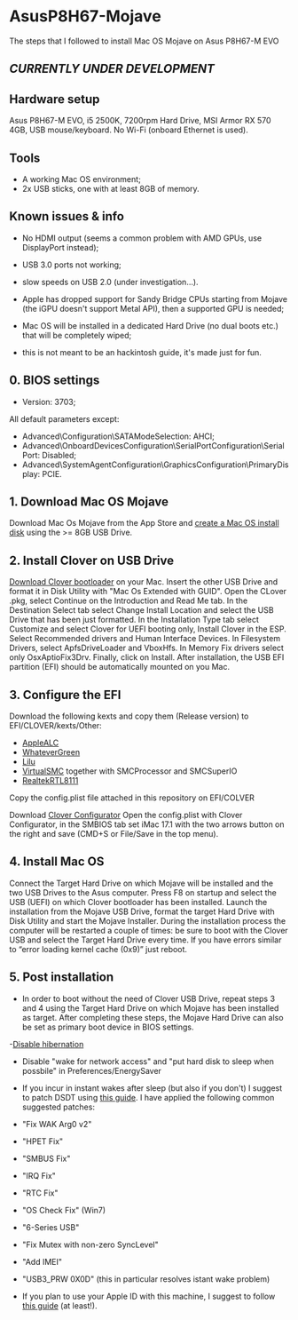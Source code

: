 # AsusP8H67-Mojave
The steps that I followed to install Mac OS Mojave on Asus P8H67-M EVO

## **_CURRENTLY UNDER DEVELOPMENT_**


## Hardware setup
Asus P8H67-M EVO, i5 2500K, 7200rpm Hard Drive, MSI Armor RX 570 4GB, USB mouse/keyboard. No Wi-Fi (onboard Ethernet is used).

## Tools
- A working Mac OS environment;
- 2x USB sticks, one with at least 8GB of memory.

## Known issues & info
- No HDMI output (seems a common problem with AMD GPUs, use DisplayPort instead);
- USB 3.0 ports not working;
- slow speeds on USB 2.0 (under investigation...).

- Apple has dropped support for Sandy Bridge CPUs starting from Mojave (the iGPU doesn't support Metal API), then a supported GPU is needed;
- Mac OS will be installed in a dedicated Hard Drive (no dual boots etc.) that will be completely wiped;
- this is not meant to be an hackintosh guide, it's made just for fun.

## 0. BIOS settings

- Version: 3703;
 
 All default parameters except:
 
 - Advanced\Configuration\SATAModeSelection: AHCI;
 - Advanced\OnboardDevicesConfiguration\SerialPortConfiguration\SerialPort: Disabled;
 - Advanced\SystemAgentConfiguration\GraphicsConfiguration\PrimaryDisplay: PCIE.
 
## 1. Download Mac OS Mojave

Download Mac Os Mojave from the App Store and [create a Mac OS install disk](https://support.apple.com/hr-hr/HT201372) using the >= 8GB USB Drive.

## 2. Install Clover on USB Drive

[Download Clover bootloader](https://sourceforge.net/projects/cloverefiboot/) on your Mac. Insert the other USB Drive and format it in Disk Utility with "Mac Os Extended with GUID".
Open the CLover .pkg, select Continue on the Introduction and Read Me tab. In the Destination Select tab select Change Install Location and select the USB Drive that has been just formatted. In the Installation Type tab select Customize and select Clover for UEFI booting only, Install Clover in the ESP. Select Recommended drivers and Human Interface Devices. In Filesystem Drivers, select ApfsDriveLoader and VboxHfs. In Memory Fix drivers select only OsxAptioFix3Drv. Finally, click on Install.
After installation, the USB EFI partition (EFI) should be automatically mounted on you Mac.

## 3. Configure the EFI

Download the following kexts and copy them (Release version) to EFI/CLOVER/kexts/Other:
- [AppleALC](https://github.com/acidanthera/applealc/releases)
- [WhateverGreen](https://github.com/acidanthera/WhateverGreen/releases)
- [Lilu](https://github.com/acidanthera/lilu/releases)
- [VirtualSMC](https://github.com/acidanthera/VirtualSMC/releases) together with SMCProcessor and SMCSuperIO
- [RealtekRTL8111](https://github.com/Mieze/RTL8111_driver_for_OS_X)

Copy the config.plist file attached in this repository on EFI/COLVER

Download [Clover Configurator](https://mackie100projects.altervista.org/download-clover-configurator/)
Open the config.plist with Clover Configurator, in the SMBIOS tab set iMac 17.1 with the two arrows button on the right and save (CMD+S or File/Save in the top menu).

## 4. Install Mac OS

Connect the Target Hard Drive on which Mojave will be installed and the two USB Drives to the Asus computer. Press F8 on startup and select the USB (UEFI) on which Clover bootloader has been installed. Launch the installation from the Mojave USB Drive, format the target Hard Drive with Disk Utility and start the Mojave Installer. During the installation process the computer will be restarted a couple of times: be sure to boot with the Clover USB and select the Target Hard Drive every time. If you have errors similar to  “error loading kernel cache (0x9)” just reboot.

## 5. Post installation

- In order to boot without the need of Clover USB Drive, repeat steps 3 and 4 using the Target Hard Drive on which Mojave has been installed as target. After completing these steps, the Mojave Hard Drive can also be set as primary boot device in BIOS settings.

-[Disable hibernation](https://osxlatitude.com/forums/topic/9966-how-do-i-disable-hibernation-for-sleep/
)
- Disable "wake for network access" and "put hard disk to sleep when possbile" in Preferences/EnergySaver

- If you incur in instant wakes after sleep (but also if you don't) I suggest to patch DSDT using [this guide](https://www.tonymacx86.com/threads/guide-patching-laptop-dsdt-ssdts.152573/).
I have applied the following common suggested patches:
 - "Fix WAK Arg0 v2"
 - "HPET Fix"
 - "SMBUS Fix"
 - "IRQ Fix"
 - "RTC Fix"
 - "OS Check Fix" (Win7)
 - "6-Series USB"
 - "Fix Mutex with non-zero SyncLevel"
 - "Add IMEI"
 - "USB3_PRW 0X0D" (this in particular resolves istant wake problem)

- If you plan to use your Apple ID with this machine, I suggest to follow [this guide](https://www.tonymacx86.com/threads/an-idiots-guide-to-imessage.196827/) (at least!).


